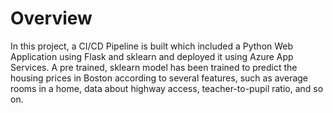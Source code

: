 # Overview
In this project, a CI/CD Pipeline is built which included a Python Web Application using Flask and sklearn and deployed it using Azure App Services. 
A pre trained, sklearn model has been trained to predict the housing prices in Boston according to several features, such as average rooms in a home, data about highway access, teacher-to-pupil ratio, and so on.

